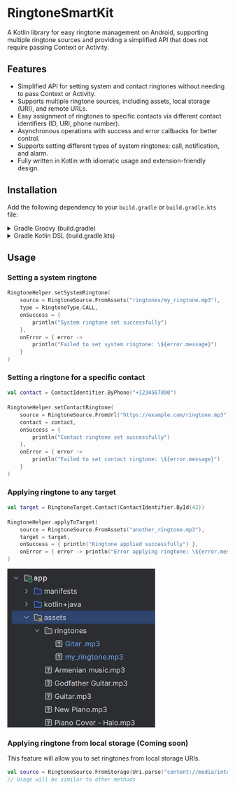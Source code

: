 # RingtoneSmartKit

A Kotlin library for easy ringtone management on Android, supporting multiple ringtone sources and providing a simplified API that does not require passing Context or Activity.



## Features

- Simplified API for setting system and contact ringtones without needing to pass Context or Activity.
- Supports multiple ringtone sources, including assets, local storage (URI), and remote URLs.
- Easy assignment of ringtones to specific contacts via different contact identifiers (ID, URI, phone number).
- Asynchronous operations with success and error callbacks for better control.
- Supports setting different types of system ringtones: call, notification, and alarm.
- Fully written in Kotlin with idiomatic usage and extension-friendly design.


## Installation

Add the following dependency to your `build.gradle` or `build.gradle.kts` file:

<details>
<summary>Gradle Groovy (build.gradle)</summary>

```groovy
implementation "io.github.amjdalhashede:ringtone-smart-kit:1.0.2-alpha"
```

</details>

<details>
<summary>Gradle Kotlin DSL (build.gradle.kts)</summary>

```kotlin
implementation("io.github.amjdalhashede:ringtone-smart-kit:1.0.2-alpha")
```

</details>

## Usage

### Setting a system ringtone

```kotlin
RingtoneHelper.setSystemRingtone(
    source = RingtoneSource.FromAssets("ringtones/my_ringtone.mp3"),
    type = RingtoneType.CALL,
    onSuccess = {
        println("System ringtone set successfully")
    },
    onError = { error ->
        println("Failed to set system ringtone: \${error.message}")
    }
)
```

### Setting a ringtone for a specific contact

```kotlin
val contact = ContactIdentifier.ByPhone("+1234567890")

RingtoneHelper.setContactRingtone(
    source = RingtoneSource.FromUrl("https://example.com/ringtone.mp3"),
    contact = contact,
    onSuccess = {
        println("Contact ringtone set successfully")
    },
    onError = { error ->
        println("Failed to set contact ringtone: \${error.message}")
    }
)
```

### Applying ringtone to any target

```kotlin
val target = RingtoneTarget.Contact(ContactIdentifier.ById(42))

RingtoneHelper.applyToTarget(
    source = RingtoneSource.FromAssets("another_ringtone.mp3"),
    target = target,
    onSuccess = { println("Ringtone applied successfully") },
    onError = { error -> println("Error applying ringtone: \${error.message}") }
)
```

![Example of ringtone from assets](docs/assets/ringtone_assets_structure_simple.png)

### Applying ringtone from local storage (Coming soon)

This feature will allow you to set ringtones from local storage URIs.

```kotlin
val source = RingtoneSource.FromStorage(Uri.parse("content://media/internal/audio/media/10"))
// Usage will be similar to other methods
```



